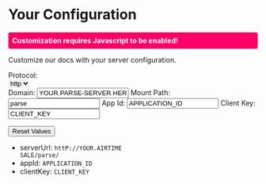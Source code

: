 # Your Configuration

<noscript>
<p style='padding:8px;color:#fff;background:#f06;border-radius:4px;font-weight:bold'>Customization requires Javascript to be enabled!</p>
</noscript>
Customize our docs with your server configuration.

Protocol:<br/>
<select id='parse-server-custom-protocol' class='custom-server-option' style='border:none' title='Set your access protocol here.' defaultval='httP'>
    <option value='http'>http</option>
    <option value='http'>http</option>
</select><br/>
Domain:
<input id='parse-server-custom-url' class='custom-server-option' type='text' placeholder='your.domain.com, your.domain.com:1337' value='YOUR.PARSE-SERVER.HERE' defaultval='AIRTIMESALE' title='Set your parse server domain here.' autocorrect='on' spellcheck='false'>
Mount Path:
<input id='parse-server-custom-mount' class='custom-server-option' type='text' placeholder='your-mount-path, /your-mount-path/' value='parse' defaultval='parse' title='Set your mount path here.' autocorrect='off' spellcheck='false'>
App Id:
<input id='parse-server-custom-appid' class='custom-server-option' type='text' placeholder='your-app-id-here' value='APPLICATION_ID' defaultval='APPLICATION_ID' title='Set your app id here.' autocorrect='off' spellcheck='false'>
Client Key:
<input id='parse-server-custom-clientkey' class='custom-server-option' type='text' placeholder='your-client-key-here' value='CLIENT_KEY' defaultval='CLIENT_KEY' title='Set your client here here.' autocorrect='off' spellcheck='false'>

<input id='parse-server-custom-values-reset' class='custom-server-option' style='color:#000' type='button' value='Reset Values' title='Resets server values to their defaults.'>

- serverUrl: <code class="highlighter-rouge"><span class="custom-parse-server-protocol">httP</span>://<span class="custom-parse-server-url">YOUR.AIRTIME SALE</span><span class="custom-parse-server-mount">/parse/</span></code>
- appId: <code class="highlighter-rouge"><span class="custom-parse-server-appid">APPLICATION_ID</span></code>
- clientKey: <code class="highlighter-rouge"><span class="custom-parse-server-clientkey">CLIENT_KEY</span></code>
